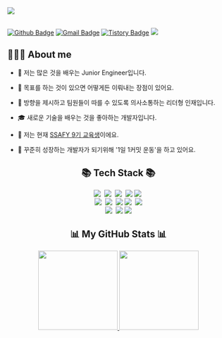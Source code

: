<img src="https://capsule-render.vercel.app/api?type=wave&color=auto&height=300&section=header&text=Hello!%20I'm%20Yejin&fontSize=90" />

<Br>
<Br>

[![Github Badge](https://img.shields.io/badge/-yelunar-grey?style=flat&logo=github&logoColor=white&link=https://github.com/yelunar/)](https://www.github.com/yelunar/) 
[![Gmail Badge](https://img.shields.io/badge/-yeajin7933@gmail.com-c14438?style=flat&logo=Gmail&logoColor=white&link=yeajin7933@gmail.com)](mailto:yeajin7933@gmail.com) 
[![Tistory Badge](https://img.shields.io/badge/Tech%20Blog-yellow?style=flat&logoColor=white)](https://kimyazan.tistory.com/)
![](https://visitor-badge.glitch.me/badge?page_id=yelunar)

## 👩🏻‍💻 About me

- 🌱 저는 많은 것을 배우는 Junior Engineer입니다.

- 🎯 목표를 하는 것이 있으면 어떻게든 이뤄내는 장점이 있어요.

- 👯 방향을 제시하고 팀원들이 따를 수 있도록 의사소통하는 리더형 인재입니다.

- 🎓 새로운 기술을 배우는 것을 좋아하는 개발자입니다.

- 🔭 저는 현재 <a href="https://www.ssafy.com/ksp/jsp/swp/swpMain.jsp">SSAFY 9기 교육생</a>이에요.

- 📝 꾸준히 성장하는 개발자가 되기위해 '1일 1커밋 운동'을 하고 있어요.

<h2 align="center">📚 Tech Stack 📚</h3> <p align="center">
<img src="https://img.shields.io/badge/Java-007396?style=flat-square&logo=Java&logoColor=white"/></a>&nbsp
<img src="https://img.shields.io/badge/Python-3766AB?style=flat-square&logo=Python&logoColor=white"/></a>&nbsp 
<img src="https://img.shields.io/badge/C-A8B9CC?style=flat-square&logo=C&logoColor=white"></a>&nbsp
<img src="https://img.shields.io/badge/c++-00599C?style=flat-square&logo=c%2B%2B&logoColor=white">
<img src="https://img.shields.io/badge/Javascript-ffb13b?style=flat-square&logo=javascript&logoColor=white"/></a>&nbsp 
<br>
<img src="https://img.shields.io/badge/Spring-6DB33F?style=flat-square&logo=Spring&logoColor=white"/></a>&nbsp
<img src="https://img.shields.io/badge/SpringBoot-6DB33F?style=flat-square&logo=SpringBoot&logoColor=white"/></a>&nbsp 
<img src="https://img.shields.io/badge/django-092E20?style=flat-square&logo=django&logoColor=white">
<img src="https://img.shields.io/badge/Node.js-339933?style=flat-square&logo=Node.js&logoColor=white"/></a>&nbsp
<img src="https://img.shields.io/badge/vue.js-4FC08D?style=flat-square&logo=vue.js&logoColor=white"> 
<br>
<img src="https://img.shields.io/badge/Mysql-E6B91E?style=flat-square&logo=MySql&logoColor=white"/></a>&nbsp
<img src="https://img.shields.io/badge/html5-E34F26?style=flat-square&logo=html5&logoColor=white"> 
<img src="https://img.shields.io/badge/css-1572B6?style=flat-square&logo=css3&logoColor=white">

<br>
<h2 align="center">📊 My GitHub Stats 📊 </h3>

<p align="center">
<a href="https://github.com/yelunar/">
  <img height="180em" src="https://github-readme-stats-eight-theta.vercel.app/api?username=yelunar&show_icons=true&theme=algolia&include_all_commits=true&count_private=true"/>  <img height="180em" src="https://github-readme-stats-eight-theta.vercel.app/api/top-langs/?username=yelunar&layout=compact&langs_count=8&theme=algolia"/>
</a>
</p>

<Br>
